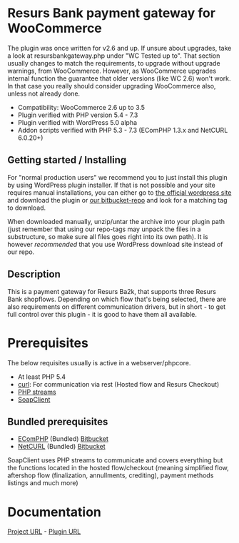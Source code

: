 # Resurs Bank payment gateway for WooCommerce

The plugin was once written for v2.6 and up. If unsure about upgrades, take a look at resursbankgateway.php under "WC Tested up to". That section usually changes to match the requirements, to upgrade without upgrade warnings, from WooCommerce. However, as WooCommerce upgrades internal function the guarantee that older versions (like WC 2.6) won't work. In that case you really should consider upgrading WooCommerce also, unless not already done.

 * Compatibility: WooCommerce 2.6 up to 3.5
 * Plugin verified with PHP version 5.4 - 7.3
 * Plugin verified with WordPress 5.0 alpha
 * Addon scripts verified with PHP 5.3 - 7.3 (EComPHP 1.3.x and NetCURL 6.0.20+)

## Getting started / Installing

For "normal production users" we recommend you to just install this plugin by using WordPress plugin installer. If that is not possible and your site requires manual installations, you can either go to [the official wordpress site](https://sv.wordpress.org/plugins/resurs-bank-payment-gateway-for-woocommerce/) and download the plugin or [our bitbucket-repo](https://bitbucket.org/resursbankplugins/resurs-bank-payment-gateway-for-woocommerce/downloads/?tab=tags) and look for a matching tag to download.

When downloaded manually, unzip/untar the archive into your plugin path (just remember that using our repo-tags may unpack the files in a substructure, so make sure all files goes right into its own path). It is however *recommended* that you use WordPress download site instead of our repo. 

## Description

This is a payment gateway for Resurs Ba2k, that supports three Resurs Bank shopflows. Depending on which flow that's being selected, there are also requirements on different communication drivers, but in short - to get full control over this plugin - it is good to have them all available.

# Prerequisites

The below requisites usually is active in a webserver/phpcore.

 * At least PHP 5.4
 * [curl](https://curl.haxx.se): For communication via rest (Hosted flow and Resurs Checkout)
 * [PHP streams](http://php.net/manual/en/book.stream.php)
 * [SoapClient](http://php.net/manual/en/class.soapclient.php)
 
## Bundled prerequisites

 * [EComPHP](https://test.resurs.com/docs/x/TYNM) (Bundled) [Bitbucket](https://bitbucket.org/resursbankplugins/resurs-ecomphp.git)
 * [NetCURL](http://www.netcurl.org/docs) (Bundled) [Bitbucket](https://www.netcurl.org)

SoapClient uses PHP streams to communicate and covers everything but the functions located in the hosted flow/checkout (meaning simplified flow, aftershop flow (finalization, annullments, crediting), payment methods listings and much more)

# Documentation

[Project URL](https://test.resurs.com/docs/display/ecom/WooCommerce) - [Plugin URL](https://wordpress.org/plugins/resurs-bank-payment-gateway-for-woocommerce/)
